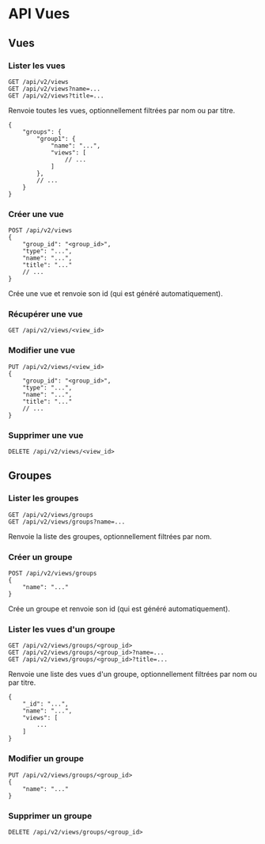# API Vues

## Vues

### Lister les vues

```
GET /api/v2/views
GET /api/v2/views?name=...
GET /api/v2/views?title=...
```

Renvoie toutes les vues, optionnellement filtrées par nom ou par titre.

```
{
    "groups": {
        "group1": {
            "name": "...",
            "views": [
                // ...
            ]
        },
        // ...
    }
}
```

### Créer une vue

```
POST /api/v2/views
{
    "group_id": "<group_id>",
    "type": "...",
    "name": "...",
    "title": "..."
    // ...
}
```

Crée une vue et renvoie son id (qui est généré automatiquement).

### Récupérer une vue

```
GET /api/v2/views/<view_id>
```

### Modifier une vue

```
PUT /api/v2/views/<view_id>
{
    "group_id": "<group_id>",
    "type": "...",
    "name": "...",
    "title": "..."
    // ...
}
```

### Supprimer une vue

```
DELETE /api/v2/views/<view_id>
```


## Groupes

### Lister les groupes

```
GET /api/v2/views/groups
GET /api/v2/views/groups?name=...
```

Renvoie la liste des groupes, optionnellement filtrées par nom.

### Créer un groupe

```
POST /api/v2/views/groups
{
    "name": "..."
}
```

Crée un groupe et renvoie son id (qui est généré automatiquement).

### Lister les vues d'un groupe

```
GET /api/v2/views/groups/<group_id>
GET /api/v2/views/groups/<group_id>?name=...
GET /api/v2/views/groups/<group_id>?title=...
```

Renvoie une liste des vues d'un groupe, optionnellement filtrées par nom ou par
titre.

```
{
    "_id": "...",
    "name": "...",
    "views": [
        ...
    ]
}
```

### Modifier un groupe

```
PUT /api/v2/views/groups/<group_id>
{
    "name": "..."
}
```

### Supprimer un groupe

```
DELETE /api/v2/views/groups/<group_id>
```
